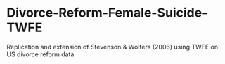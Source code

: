 # Divorce-Reform-Female-Suicide-TWFE
Replication and extension of Stevenson &amp; Wolfers (2006) using TWFE on US divorce reform data
